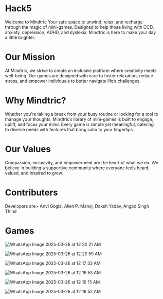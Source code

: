 # Hack5
Welcome to Mindtric
Your safe space to unwind, relax, and recharge through the magic of mini-games. Designed to help those living with OCD, anxiety, depression, ADHD, and dyslexia, Mindtric is here to make your day a little brighter.

# Our Mission
At Mindtric, we strive to create an inclusive platform where creativity meets well-being. Our games are designed with care to foster relaxation, reduce stress, and empower individuals to better navigate life’s challenges.

# Why Mindtric?
Whether you're taking a break from your busy routine or looking for a tool to manage your thoughts, Mindtric’s library of mini-games is built to engage, uplift, and focus your mind. Every game is simple yet meaningful, catering to diverse needs with features that bring calm to your fingertips.

# Our Values
Compassion, inclusivity, and empowerment are the heart of what we do. We believe in building a supportive community where everyone feels heard, valued, and inspired to grow.

# Contributers
Developers are:- 
Anvi Gogia,
Allen P. Manoj,
Daksh Yadav,
Angad Singh Thind

# Games


![WhatsApp Image 2025-03-26 at 12 20 21 AM](https://github.com/user-attachments/assets/32dfb4b6-abc3-4352-be7f-a6c3e564a1f1)


![WhatsApp Image 2025-03-26 at 12 20 59 AM](https://github.com/user-attachments/assets/42a1a988-5e6b-45ef-bc47-34d866bbeb42)


![WhatsApp Image 2025-03-26 at 12 17 33 AM](https://github.com/user-attachments/assets/b0fff38b-d4db-4f6c-b669-64368c281618)


![WhatsApp Image 2025-03-26 at 12 18 53 AM](https://github.com/user-attachments/assets/2dbe00a7-9c8f-427c-9bd7-a4bc662fe26e)


![WhatsApp Image 2025-03-26 at 12 19 15 AM](https://github.com/user-attachments/assets/e5c42c92-749d-492d-a724-67a3985fa883)


![WhatsApp Image 2025-03-26 at 12 19 52 AM](https://github.com/user-attachments/assets/bb38e5ff-32ea-4857-a6bf-38c8bc17383f)

